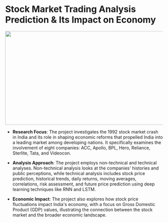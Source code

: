 # Stock Market Trading Analysis Prediction & Its Impact on Economy

<img height=300 width=3000 src="https://www.nyse.com/publicdocs/images/Hero_1150x550_BlueFinChart-02.png">

- **Research Focus**: The project investigates the 1992 stock market crash in India and its role in shaping economic reforms that propelled India into a leading market among developing nations. It specifically examines the involvement of eight companies: ACC, Apollo, BPL, Hero, Reliance, Sterlite, Tata, and Videocon.
  
- **Analysis Approach**: The project employs non-technical and technical analyses. Non-technical analysis looks at the companies' histories and public perceptions, while technical analysis includes stock price prediction, historical trends, daily returns, moving averages, correlations, risk assessment, and future price prediction using deep learning techniques like RNN and LSTM.
  
- **Economic Impact**: The project also explores how stock price fluctuations impact India's economy, with a focus on Gross Domestic Product (GDP) values, illustrating the connection between the stock market and the broader economic landscape.
